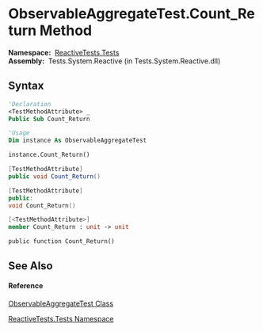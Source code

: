 # ObservableAggregateTest.Count\_Return Method

**Namespace:**  [ReactiveTests.Tests](ReactiveTests.Tests\ReactiveTests.Tests.md)  
**Assembly:**  Tests.System.Reactive (in Tests.System.Reactive.dll)

## Syntax

```vb
'Declaration
<TestMethodAttribute> _
Public Sub Count_Return
```

```vb
'Usage
Dim instance As ObservableAggregateTest

instance.Count_Return()
```

```csharp
[TestMethodAttribute]
public void Count_Return()
```

```c++
[TestMethodAttribute]
public:
void Count_Return()
```

```fsharp
[<TestMethodAttribute>]
member Count_Return : unit -> unit 
```

```jscript
public function Count_Return()
```

## See Also

#### Reference

[ObservableAggregateTest Class](ObservableAggregateTest\ObservableAggregateTest.md)

[ReactiveTests.Tests Namespace](ReactiveTests.Tests\ReactiveTests.Tests.md)




